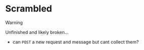 # Scrambled

> [!WARNING]
> Unfinished and likely broken...

- can `POST` a new request and message but cant collect them?